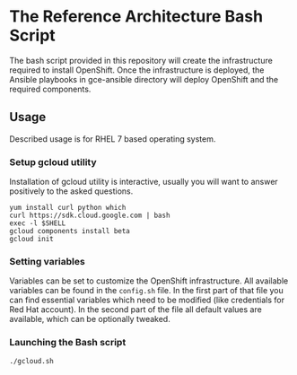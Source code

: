 # The Reference Architecture Bash Script
The bash script provided in this repository will create the infrastructure required to install OpenShift. Once the infrastructure is deployed, the Ansible playbooks in gce-ansible directory will deploy OpenShift and the required components.

## Usage

Described usage is for RHEL 7 based operating system.

### Setup gcloud utility

Installation of gcloud utility is interactive, usually you will want to answer positively to the asked questions.
```
yum install curl python which
curl https://sdk.cloud.google.com | bash
exec -l $SHELL
gcloud components install beta
gcloud init
```

### Setting variables

Variables can be set to customize the OpenShift infrastructure. All available variables can be found in the `config.sh` file. In the first part of that file you can find essential variables which need to be modified (like credentials for Red Hat account). In the second part of the file all default values are available, which can be optionally tweaked.

### Launching the Bash script

```
./gcloud.sh
```

